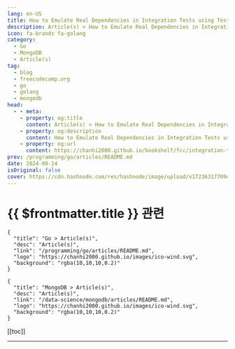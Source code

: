 ```yaml
---
lang: en-US
title: How to Emulate Real Dependencies in Integration Tests using Testcontainers
description: Article(s) > How to Emulate Real Dependencies in Integration Tests using Testcontainers
icon: fa-brands fa-golang
category: 
  - Go
  - MongoDB
  - Article(s)
tag: 
  - blog
  - freecodecamp.org
  - go
  - golang
  - mongodb
head:
  - - meta:
    - property: og:title
      content: Article(s) > How to Emulate Real Dependencies in Integration Tests using Testcontainers
    - property: og:description
      content: How to Emulate Real Dependencies in Integration Tests using Testcontainers
    - property: og:url
      content: https://chanhi2000.github.io/bookshelf/fcc/integration-tests-using-testcontainers.html
prev: /programming/go/articles/README.md
date: 2024-08-14
isOriginal: false
cover: https://cdn.hashnode.com/res/hashnode/image/upload/v1723631770942/c82aabb6-a9b4-4085-8b06-b4ba1b1cdbd3.png
---
```


# {{ $frontmatter.title }} 관련

```component VPCard
{
  "title": "Go > Article(s)",
  "desc": "Article(s)",
  "link": "/programming/go/articles/README.md",
  "logo": "https://chanhi2000.github.io/images/ico-wind.svg",
  "background": "rgba(10,10,10,0.2)"
}
```

```component VPCard
{
  "title": "MongoDB > Article(s)",
  "desc": "Article(s)",
  "link": "/data-science/mongodb/articles/README.md",
  "logo": "https://chanhi2000.github.io/images/ico-wind.svg",
  "background": "rgba(10,10,10,0.2)"
}
```

[[toc]]

---

<SiteInfo
  name="How to Emulate Real Dependencies in Integration Tests using Testcontainers"
  desc="What is Integration Testing? The purpose of integration tests is to validate that different software components, subsystems, or applications work well together combined as a group. It’s an important step in the testing pyramid that can help you ident..."
  url="https://freecodecamp.org/news/integration-tests-using-testcontainers/"
  logo="https://cdn.freecodecamp.org/universal/favicons/favicon.ico"
  preview="https://cdn.hashnode.com/res/hashnode/image/upload/v1723631770942/c82aabb6-a9b4-4085-8b06-b4ba1b1cdbd3.png"/>

<!-- TODO: 작성 -->


